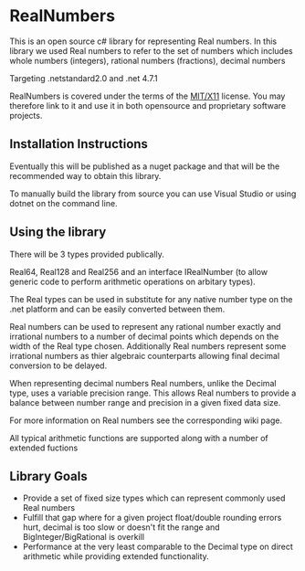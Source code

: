 # RealNumbers
This is an open source c# library for representing Real numbers.  In this library we used Real numbers to refer to the set of numbers which includes whole numbers (integers), rational numbers (fractions), decimal numbers

Targeting .netstandard2.0 and .net 4.7.1

RealNumbers is covered under the terms of the [MIT/X11](LICENSE.md) license. You may therefore link to it and use it in both opensource and proprietary software projects.

## Installation Instructions

Eventually this will be published as a nuget package and that will be the recommended way to obtain this library.

To manually build the library from source you can use Visual Studio or using dotnet on the command line.


## Using the library

There will be 3 types provided publically.

Real64, Real128 and Real256 and an interface IRealNumber (to allow generic code to perform arithmetic operations on arbitary types).

The Real types can be used in substitute for any native number type on the .net platform and can be easily converted between them.

Real numbers can be used to represent any rational number exactly and irrational numbers to a number of decimal points which depends on the width of the Real type chosen.  Additionally Real numbers represent some irrational numbers as thier algebraic counterparts allowing final decimal conversion to be delayed.

When representing decimal numbers Real numbers, unlike the Decimal type, uses a variable precision range.  This allows Real numbers to provide a balance between number range and precision in a given fixed data size.  

For more information on Real numbers see the corresponding wiki page.

All typical arithmetic functions are supported along with a number of extended fuctions

## Library Goals

 - Provide a set of fixed size types which can represent commonly used Real numbers
 - Fulfill that gap where for a given project float/double rounding errors hurt, decimal is too slow or doesn't fit the range and BigInteger/BigRational is overkill
 - Performance at the very least comparable to the Decimal type on direct arithmetic while providing extended functionality.

